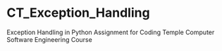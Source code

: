 # CT_Exception_Handling
Exception Handling in Python Assignment for Coding Temple Computer Software Engineering Course
